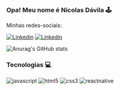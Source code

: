 ### Opa! Meu nome é Nicolas Dávila 🕹️

Minhas redes-sociais:

[![Linkedin](https://img.shields.io/badge/LinkedIn-0077B5?style=for-the-badge&logo=linkedin&logoColor=white)](https://www.linkedin.com/in/nicolas-d%C3%A1vila-307b83236/)
[![Linkedin](https://img.shields.io/badge/YouTube-FF0000?style=for-the-badge&logo=youtube&logoColor=white)](https://youtube.com/channel/UCFJnxai8rTzJB5g1PiIgIVQ)

![Anurag's GitHub stats](https://github-readme-stats.vercel.app/api?username=nicolas-davila&show_icons=true&theme=dark)

### Tecnologias 💻

<div style="display: inline_block">
    <img align="center" alt="javascript" src="https://img.shields.io/badge/JavaScript-323330?style=for-the-badge&logo=javascript&logoColor=F7DF1E">
    <img align="center" alt="html5" src="https://img.shields.io/badge/HTML5-E34F26?style=for-the-badge&logo=html5&logoColor=white">
    <img align="center" alt="css3" src="https://img.shields.io/badge/CSS3-1572B6?style=for-the-badge&logo=css3&logoColor=white">
    <img align="center" alt="reactnative" src="https://img.shields.io/badge/React_Native-20232A?style=for-the-badge&logo=react&logoColor=61DAFB">
</div>

